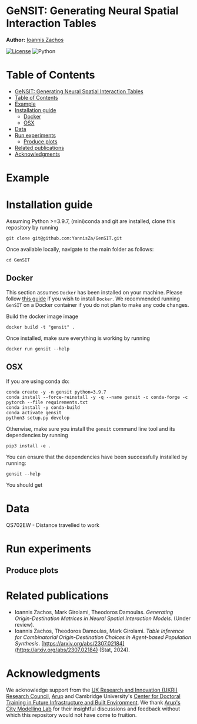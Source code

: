 # GeNSIT: Generating Neural Spatial Interaction Tables

**Author:** [Ioannis Zachos](https://yannisza.github.io/)

[![License](http://img.shields.io/:license-mit-blue.svg?style=flat-square)](http://badges.mit-license.org) ![Python](https://img.shields.io/badge/Python-3.9-blue)

# Table of Contents

- [GeNSIT: Generating Neural Spatial Interaction Tables](#gensit-generating-neural-spatial-interaction-tables)
- [Table of Contents](#table-of-contents)
- [Example](#example)
- [Installation guide](#installation-guide)
  - [Docker](#docker)
  - [OSX](#osx)
- [Data](#data)
- [Run experiments](#run-experiments)
  - [Produce plots](#produce-plots)
- [Related publications](#related-publications)
- [Acknowledgments](#acknowledgments)

# Example

# Installation guide

Assuming Python >=3.9.7, (mini)conda and git are installed, clone this repository by running

```
git clone git@github.com:YannisZa/GenSIT.git
```

Once available locally, navigate to the main folder as follows:

```
cd GenSIT
```

## Docker

This section assumes `Docker` has been installed on your machine. Please follow [this guide](https://docs.docker.com/engine/install/) if you wish to install `Docker`. We recommended running `GenSIT` on a Docker container if you do not plan to make any code changes.

Build the docker image image

```
docker build -t "gensit" .
```

Once installed, make sure everything is working by running

```
docker run gensit --help
```

## OSX

If you are using conda do:

```
conda create -y -n gensit python=3.9.7
conda install --force-reinstall -y -q --name gensit -c conda-forge -c pytorch --file requirements.txt
conda install -y conda-build
conda activate gensit
python3 setup.py develop
```

Otherwise, make sure you install the `gensit` command line tool and its dependencies by running

```
pip3 install -e .
```

You can ensure that the dependencies have been successfully installed by running:

```
gensit --help
```

You should get 

# Data

QS702EW - Distance travelled to work

# Run experiments

## Produce plots

# Related publications

- Ioannis Zachos, Mark Girolami, Theodoros Damoulas. _Generating Origin-Destination Matrices in Neural Spatial Interaction Models_. (Under review).
- Ioannis Zachos, Theodoros Damoulas, Mark Girolami. _Table Inference for Combinatorial Origin-Destination Choices in Agent-based Population Synthesis_. [https://arxiv.org/abs/2307.02184](https://arxiv.org/abs/2307.02184) (Stat, 2024).

# Acknowledgments

We acknowledge support from the [UK Research and Innovation (UKRI) Research Council](https://www.ukri.org/), [Arup](https://www.arup.com/) and Cambridge University's [Center for Doctoral Training in Future Infrastructure and Built Environment](https://www.fibe-cdt.eng.cam.ac.uk/). We thank [Arup's City Modelling Lab](https://www.arup.com/services/digital/city-modelling-lab) for their insightful discussions and feedback without which this repository would not have come to fruition.
